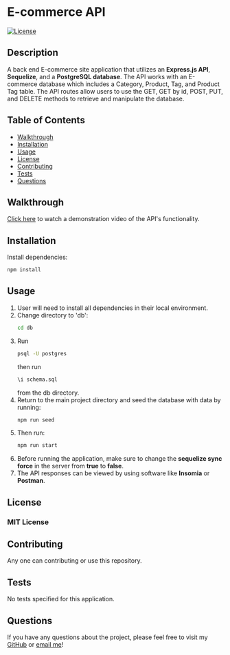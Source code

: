 # E-commerce API 
[![License](https://img.shields.io/badge/License-MIT-yellow.svg)](https://opensource.org/licenses/MIT)

## Description
A back end E-commerce site application that utilizes an **Express.js API**, **Sequelize**, and a **PostgreSQL database**. The API works with an E-commerce database which includes a Category, Product, Tag, and Product Tag table. The API routes allow users to use the GET, GET by id, POST, PUT, and DELETE methods to retrieve and manipulate the database. 

## Table of Contents
- [Walkthrough](#walkthrough)
- [Installation](#installation)
- [Usage](#usage)
- [License](#license)
- [Contributing](#contributing)
- [Tests](#tests)
- [Questions](#questions)

## Walkthrough
[Click here](https://drive.google.com/file/d/1mIZZr-VXoVhR_HHWzE0q7uiPBRYnat5V/view) to watch a demonstration video of the API's functionality.

## Installation
Install dependencies:

```bash
npm install
```

## Usage
1. User will need to install all dependencies in their local environment. 
2. Change directory to 'db':
    ```bash
    cd db
    ```
3. Run 
    ```bash
    psql -U postgres 
    ```
    then run 
    ```bash 
    \i schema.sql 
    ``` 
    from the db directory. 
4. Return to the main project directory and seed the database with data by running:
    ```bash
    npm run seed
    ```
5. Then run:
    ```bash
    npm run start
    ```
6. Before running the application, make sure to change the **sequelize sync force** in the server from **true** to **false**. 
7. The API responses can be viewed by using software like **Insomia** or **Postman**.

## License
### MIT License

## Contributing
Any one can contributing or use this repository.

## Tests
No tests specified for this application.

## Questions
If you have any questions about the project, please feel free to visit my [GitHub](https://github.com/MichelleBell0) or [email me](mailto:michbesch0@outlook.com)!

